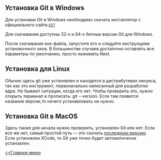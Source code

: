 ## Установка Git в Windows

Для установки Git в Windows необходимо скачать инсталлятор с официального сайта  [`GIT`](git-scm.com)

Для скачивания доступны 32-х и 64-х битные версии Git для Windows.

После скачивания exe-файла, запустите его и следуйте инструкциям установочного окна. В большинстве случаев достаточно оставлять все параметры по умолчанию,  просто нажимать Next.

## Установка для Linux

Обычно здесь git уже установлен и находится в дистрибутивах линукса, так как это инструмент, первоначально написанный для разработки ядра. Но бывают ситуации, когда его нет. Чтобы проверить это, нужно открыть терминал и прописать: git --version. Если там появится название версии,то ничего устанавливать не нужно.
## Установка Git в MacOS

Здесь также для начала нужно проверить, установлен Git или нет.
Если все же нет, самый простой путь — это скачать [последнюю версию](https://freesoft.ru/mac-os/git_mac). Если установлен XCode, то Git уже точно будет автоматически установлен.

[<<Главное меню](./readme.md)